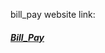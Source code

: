 bill_pay website link:
<a href="https://yashpatel26.github.io/bill_pay/home.html"> <h5> Bill_Pay </h5> </a>
